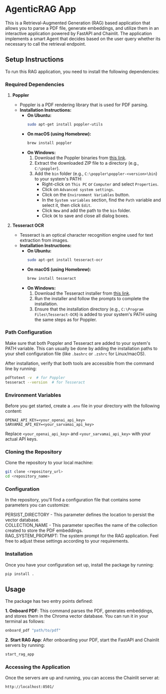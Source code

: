 # AgenticRAG App

This is a Retrieval-Augmented Generation (RAG) based application that allows you to parse a PDF file, generate embeddings, and utilize them in an interactive application powered by FastAPI and Chainlit. The application implements a smart Agent that decides based on the user query whether its necessary to call the retrieval endpoint.

## Setup Instructions

To run this RAG application, you need to install the following dependencies:

### Required Dependencies

1. **Poppler**
   - Poppler is a PDF rendering library that is used for PDF parsing.
   - **Installation Instructions:**
     - **On Ubuntu:**
       ```bash
       sudo apt-get install poppler-utils
       ```
     - **On macOS (using Homebrew):**
       ```bash
       brew install poppler
       ```
     - **On Windows:**
       1. Download the Poppler binaries from [this link](https://github.com/oschwartz10612/poppler-windows/releases/tag/v24.07.0-0).
       2. Extract the downloaded ZIP file to a directory (e.g., `C:\poppler`).
       3. Add the `bin` folder (e.g., `C:\poppler\poppler-<version>\bin`) to your system's PATH:
          - Right-click on `This PC` or `Computer` and select `Properties`.
          - Click on `Advanced system settings`.
          - Click on the `Environment Variables` button.
          - In the `System variables` section, find the `Path` variable and select it, then click `Edit`.
          - Click `New` and add the path to the `bin` folder.
          - Click `OK` to save and close all dialog boxes.

2. **Tesseract OCR**
   - Tesseract is an optical character recognition engine used for text extraction from images.
   - **Installation Instructions:**
     - **On Ubuntu:**
       ```bash
       sudo apt-get install tesseract-ocr
       ```
     - **On macOS (using Homebrew):**
       ```bash
       brew install tesseract
       ```
     - **On Windows:**
       1. Download the Tesseract installer from [this link](https://github.com/UB-Mannheim/tesseract/wiki).
       2. Run the installer and follow the prompts to complete the installation.
       3. Ensure that the installation directory (e.g., `C:\Program Files\Tesseract-OCR`) is added to your system's PATH using the same steps as for Poppler.

### Path Configuration

Make sure that both Poppler and Tesseract are added to your system's PATH variable. This can usually be done by adding the installation paths to your shell configuration file (like `.bashrc` or `.zshrc` for Linux/macOS).

After installation, verify that both tools are accessible from the command line by running:
```bash
pdftotext -v  # for Poppler
tesseract --version  # for Tesseract
```

### Environment Variables

Before you get started, create a `.env` file in your directory with the following content:
```
OPENAI_API_KEY=<your_openai_api_key>
SARVAMAI_API_KEY=<your_sarvamai_api_key>
```

Replace `<your_openai_api_key>` and `<your_sarvamai_api_key>` with your actual API keys.

### Cloning the Repository

Clone the repository to your local machine:

```bash
git clone <repository_url>
cd <repository_name>
```

### Configuration
In the repository, you'll find a configuration file that contains some parameters you can customize:

PERSIST_DIRECTORY - This parameter defines the location to persist the vector database.  
COLLECTION_NAME - This parameter specifies the name of the collection created to store the PDF embeddings.  
RAG_SYSTEM_PROPMPT: The system prompt for the RAG application.
Feel free to adjust these settings according to your requirements.

### Installation
Once you have your configuration set up, install the package by running:
```bash
pip install .
```

## Usage
The package has two entry points defined:

**1. Onboard PDF**: This command parses the PDF, generates embeddings, and stores them in the Chroma vector database. You can run it in your terminal as follows:
```bash
onboard_pdf "path/to/pdf"
```
**2. Start RAG App**: After onboarding your PDF, start the FastAPI and Chainlit servers by running:
```bash
start_rag_app
```
### Accessing the Application
Once the servers are up and running, you can access the Chainlit server at:
```arduino
http://localhost:8501/
```

